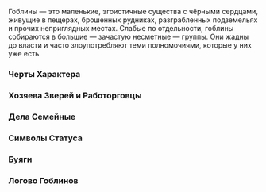 Гоблины — это маленькие, эгоистичные существа с чёрными сердцами, живущие в пещерах, брошенных рудниках, разграбленных подземельях и прочих неприглядных местах. Слабые по отдельности, гоблины собираются в большие — зачастую несметные — группы. Они жадны до власти и часто злоупотребляют теми полномочиями, которые у них уже есть.

### Черты Характера

### Хозяева Зверей и Работорговцы

### Дела Семейные 

### Символы Статуса 

### Буяги 

### Логово Гоблинов 



